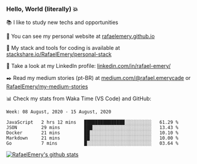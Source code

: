 ### Hello, World (literally) :boom:
 
 :books:  I like to study new techs and opportunities
 
 :rocket:  You can see my personal website at [rafaelemery.github.io](https://rafaelemery.github.io)
 
 :hammer: My stack and tools for coding is available at [stackshare.io/RafaelEmery/personal-stack](https://stackshare.io/RafaelEmery/personal-stack)
 
 :busts_in_silhouette:  Take a look at my LinkedIn profile: [linkedin.com/in/rafael-emery/](https://www.linkedin.com/in/rafael-emery/)
 
 :black_nib: Read my medium stories (pt-BR) at [medium.com/@rafael.emerycade](https://medium.com/@rafael.emerycade) or [RafaelEmery/my-medium-stories](https://github.com/RafaelEmery/my-medium-stories)
 
 :bar_chart: Check my stats from Waka Time (VS Code) and GitHub:

<!--START_SECTION:waka-->
```text
Week: 08 August, 2020 - 15 August, 2020

JavaScript   2 hrs 12 mins   ███████████████░░░░░░░░░░   61.29 % 
JSON         29 mins         ███░░░░░░░░░░░░░░░░░░░░░░   13.43 % 
Docker       21 mins         ██░░░░░░░░░░░░░░░░░░░░░░░   10.10 % 
Markdown     21 mins         ██░░░░░░░░░░░░░░░░░░░░░░░   10.00 % 
Go           7 mins          █░░░░░░░░░░░░░░░░░░░░░░░░   03.64 %
```
<!--END_SECTION:waka-->

[![RafaelEmery's github stats](https://github-readme-stats.vercel.app/api?username=RafaelEmery&show_icons=true&count_private=true&hide=prs)](https://github.com/anuraghazra/github-readme-stats)
